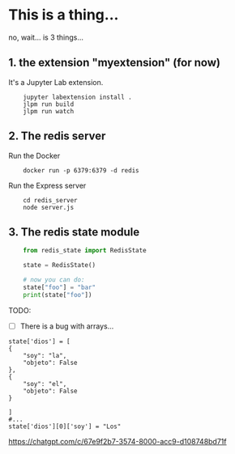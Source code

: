 # This is a thing...

no, wait... is 3 things...

## 1. the extension "myextension" (for now)

It's a Jupyter Lab extension.

```shell
    jupyter labextension install .
    jlpm run build
    jlpm run watch
```

## 2. The redis server

Run the Docker

```shell
    docker run -p 6379:6379 -d redis
```

Run the Express server

```shell
    cd redis_server
    node server.js
```

## 3. The redis state module

```python 
    from redis_state import RedisState

    state = RedisState()

    # now you can do:
    state["foo"] = "bar"
    print(state["foo"])
```

TODO:

- [ ] There is a bug with arrays...
```
state['dios'] = [
{
    "soy": "la",
    "objeto": False
},
{
    "soy": "el",
    "objeto": False
}
    
]
#...
state['dios'][0]['soy'] = "Los"
```

https://chatgpt.com/c/67e9f2b7-3574-8000-acc9-d108748bd71f